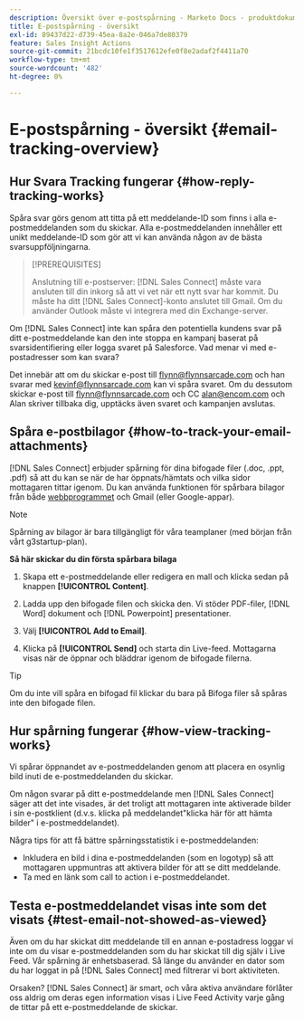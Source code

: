 ```yaml
---
description: Översikt över e-postspårning - Marketo Docs - produktdokumentation
title: E-postspårning - översikt
exl-id: 89437d22-d739-45ea-8a2e-046a7de80379
feature: Sales Insight Actions
source-git-commit: 21bcdc10fe1f3517612efe0f8e2adaf2f4411a70
workflow-type: tm+mt
source-wordcount: '482'
ht-degree: 0%

---
```


# E-postspårning - översikt {#email-tracking-overview}

## Hur Svara Tracking fungerar {#how-reply-tracking-works}

Spåra svar görs genom att titta på ett meddelande-ID som finns i alla e-postmeddelanden som du skickar. Alla e-postmeddelanden innehåller ett unikt meddelande-ID som gör att vi kan använda någon av de bästa svarsuppföljningarna.

>[!PREREQUISITES]
>
>Anslutning till e-postserver: [!DNL Sales Connect] måste vara ansluten till din inkorg så att vi vet när ett nytt svar har kommit. Du måste ha ditt [!DNL Sales Connect]-konto anslutet till Gmail. Om du använder Outlook måste vi integrera med din Exchange-server.

Om [!DNL Sales Connect] inte kan spåra den potentiella kundens svar på ditt e-postmeddelande kan den inte stoppa en kampanj baserat på svarsidentifiering eller logga svaret på Salesforce. Vad menar vi med e-postadresser som kan svara?

Det innebär att om du skickar e-post till <flynn@flynnsarcade.com> och han svarar med <kevinf@flynnsarcade.com> kan vi spåra svaret. Om du dessutom skickar e-post till <flynn@flynnsarcade.com> och CC <alan@encom.com> och Alan skriver tillbaka dig, upptäcks även svaret och kampanjen avslutas.

## Spåra e-postbilagor {#how-to-track-your-email-attachments}

[!DNL Sales Connect] erbjuder spårning för dina bifogade filer (.doc, .ppt, .pdf) så att du kan se när de har öppnats/hämtats och vilka sidor mottagaren tittar igenom. Du kan använda funktionen för spårbara bilagor från både [webbprogrammet](https://toutapp.com/login) och Gmail (eller Google-appar).

>[!NOTE]
>
>Spårning av bilagor är bara tillgängligt för våra teamplaner (med början från vårt g3startup-plan).

**Så här skickar du din första spårbara bilaga**

1. Skapa ett e-postmeddelande eller redigera en mall och klicka sedan på knappen **[!UICONTROL Content]**.

1. Ladda upp den bifogade filen och skicka den. Vi stöder PDF-filer, [!DNL Word] dokument och [!DNL Powerpoint] presentationer.

1. Välj **[!UICONTROL Add to Email]**.

1. Klicka på **[!UICONTROL Send]** och starta din Live-feed. Mottagarna visas när de öppnar och bläddrar igenom de bifogade filerna.

>[!TIP]
>
>Om du inte vill spåra en bifogad fil klickar du bara på Bifoga filer så spåras inte den bifogade filen.

## Hur spårning fungerar {#how-view-tracking-works}

Vi spårar öppnandet av e-postmeddelanden genom att placera en osynlig bild inuti de e-postmeddelanden du skickar.

Om någon svarar på ditt e-postmeddelande men [!DNL Sales Connect] säger att det inte visades, är det troligt att mottagaren inte aktiverade bilder i sin e-postklient (d.v.s. klicka på meddelandet&quot;klicka här för att hämta bilder&quot; i e-postmeddelandet).

Några tips för att få bättre spårningsstatistik i e-postmeddelanden:

* Inkludera en bild i dina e-postmeddelanden (som en logotyp) så att mottagaren uppmuntras att aktivera bilder för att se ditt meddelande.
* Ta med en länk som call to action i e-postmeddelandet.

## Testa e-postmeddelandet visas inte som det visats {#test-email-not-showed-as-viewed}

Även om du har skickat ditt meddelande till en annan e-postadress loggar vi inte om du visar e-postmeddelanden som du har skickat till dig själv i Live Feed. Vår spårning är enhetsbaserad. Så länge du använder en dator som du har loggat in på [!DNL Sales Connect] med filtrerar vi bort aktiviteten.

Orsaken? [!DNL Sales Connect] är smart, och våra aktiva användare förlåter oss aldrig om deras egen information visas i Live Feed Activity varje gång de tittar på ett e-postmeddelande de skickar.
